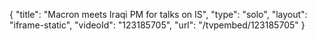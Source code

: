 {
    "title": "Macron meets Iraqi PM for talks on IS",
    "type": "solo",
    "layout": "iframe-static",
    "videoId": "123185705",
    "url": "\/tvpembed\/123185705"
}